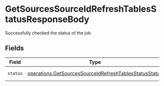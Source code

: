 # GetSourcesSourceIdRefreshTablesStatusResponseBody

Successfully checked the status of the job.


## Fields

| Field                                                                                                                            | Type                                                                                                                             | Required                                                                                                                         | Description                                                                                                                      | Example                                                                                                                          |
| -------------------------------------------------------------------------------------------------------------------------------- | -------------------------------------------------------------------------------------------------------------------------------- | -------------------------------------------------------------------------------------------------------------------------------- | -------------------------------------------------------------------------------------------------------------------------------- | -------------------------------------------------------------------------------------------------------------------------------- |
| `status`                                                                                                                         | [operations.GetSourcesSourceIdRefreshTablesStatusStatus](../../models/operations/getsourcessourceidrefreshtablesstatusstatus.md) | :heavy_minus_sign:                                                                                                               | Status of the job                                                                                                                | processing                                                                                                                       |